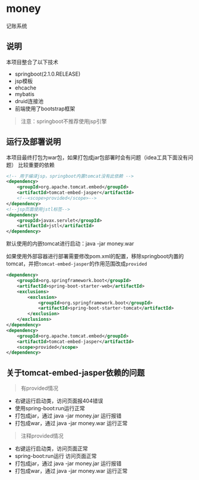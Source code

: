 # money
记账系统

## 说明
本项目整合了以下技术
- springboot(2.1.0.RELEASE)
- jsp模板
- ehcache
- mybatis
- druid连接池
- 前端使用了bootstrap框架

> 注意：springboot不推荐使用jsp引擎



## 运行及部署说明
本项目最终打包为war包，如果打包成jar包部署时会有问题（idea工具下面没有问题）
比较重要的依赖

```xml
<!-- 用于编译jsp，springboot内置tomcat没有此依赖 -->
<dependency>
    <groupId>org.apache.tomcat.embed</groupId>
    <artifactId>tomcat-embed-jasper</artifactId>
    <!--<scope>provided</scope>-->
</dependency>
<!--jsp页面使用jstl标签-->
<dependency>
    <groupId>javax.servlet</groupId>
    <artifactId>jstl</artifactId>
</dependency>
```

默认使用的内嵌tomcat进行启动：java -jar money.war

如果使用外部容器进行部署需要修改pom.xml的配置，移除springboot内置的tomcat，并把`tomcat-embed-jasper`的作用范围改成`provided`
```xml
<dependency>
    <groupId>org.springframework.boot</groupId>
    <artifactId>spring-boot-starter-web</artifactId>
    <exclusions>
        <exclusion>
            <groupId>org.springframework.boot</groupId>
            <artifactId>spring-boot-starter-tomcat</artifactId>
        </exclusion>
    </exclusions>
</dependency>
<dependency>
    <groupId>org.apache.tomcat.embed</groupId>
    <artifactId>tomcat-embed-jasper</artifactId>
    <scope>provided</scope>
</dependency>
```

## 关于tomcat-embed-jasper依赖的问题
> 有provided情况

- 右键运行启动类，访问页面报404错误
- 使用spring-boot:run运行正常
- 打包成jar，通过 java -jar money.jar 运行报错
- 打包成war，通过 java -jar money.war 运行正常
> 注释provided情况

- 右键运行启动类，访问页面正常
- spring-boot:run运行 访问页面正常
- 打包成jar，通过 java -jar money.jar 运行报错
- 打包成war，通过 java -jar money.war 运行正常
